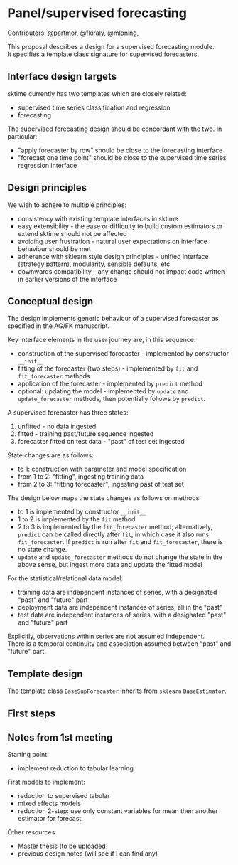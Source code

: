 # Panel/supervised forecasting

Contributors: @partmor, @fkiraly, @mloning,

This proposal describes a design for a supervised forecasting module.  
It specifies a template class signature for supervised forecasters.

## Interface design targets

sktime currently has two templates which are closely related:

* supervised time series classification and regression
* forecasting

The supervised forecasting design should be concordant with the two. In particular:

* "apply forecaster by row" should be close to the forecasting interface
* "forecast one time point" should be  close to the supervised time series regression interface

## Design principles

We wish to adhere to multiple principles:

* consistency with existing template interfaces in sktime
* easy extensibility - the ease or difficulty to build custom estimators or extend sktime should not be affected
* avoiding user frustration - natural user expectations on interface behaviour should be met
* adherence with sklearn style design principles - unified interface (strategy pattern), modularity, sensible defaults, etc
* downwards compatibility - any change should not impact code written in earlier versions of the interface

## Conceptual design

The design implements generic behaviour of a supervised forecaster as specified in the AG/FK manuscript.

Key interface elements in the user journey are, in this sequence:

* construction of the supervised forecaster - implemented by constructor `__init__`
* fitting of the forecaster (two steps) - implemented by `fit` and `fit_forecaster` methods
* application of the forecaster - implemented by `predict` method
* optional: updating the model - implemented by `update` and `update_forecaster` methods, then potentially follows by `predict`.

A supervised forecaster has three states:

1. unfitted - no data ingested
2. fitted - training past/future sequence ingested
3. forecaster fitted on test data - "past" of test set ingested

State changes are as follows:

* to 1: construction with parameter and model specification
* from 1 to 2: "fitting", ingesting training data
* from 2 to 3: "fitting forecaster", ingesting past of test set

The design below maps the state changes as follows on methods:

* to 1 is implemented by constructor `__init__`
* 1 to 2 is implemented by the `fit` method
* 2 to 3 is implemented by the `fit_forecaster` method; alternatively, `predict` can be called directly after `fit`, in which case it also runs `fit_forecaster`. If `predict` is run after `fit` and `fit_forecaster`, there is no state change.
* `update` and `update_forecaster` methods do not change the state in the above sense, but ingest more data and update the fitted model

For the statistical/relational data model:

* training data are independent instances of series, with a designated "past" and "future" part
* deployment data are independent instances of series, all in the "past"
* test data are independent instances of series, with a designated "past" and "future" part

Explicitly, observations within series are not assumed independent.  
There is a temporal continuity and association assumed between "past" and "future" part.

## Template design

The template class `BaseSupForecaster` inherits from `sklearn` `BaseEstimator`.



## First steps



## Notes from 1st meeting

Starting point:
* implement reduction to tabular learning

First models to implement:
* reduction to supervised tabular
* mixed effects models
* reduction 2-step: use only constant variables for mean then another estimator for forecast

Other resources
* Master thesis (to be uploaded)
* previous design notes (will see if I can find any)

